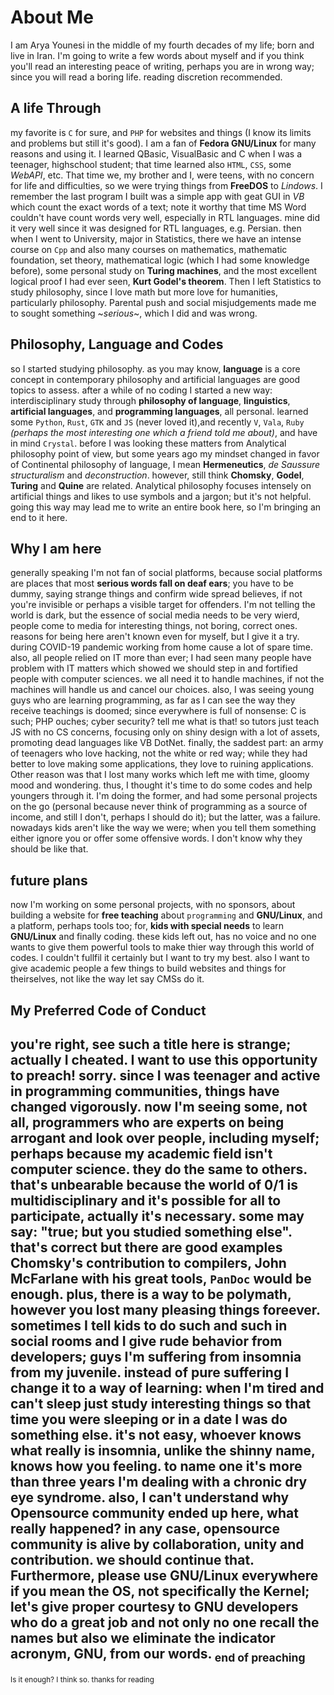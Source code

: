 # About Me
I am Arya Younesi in the middle of my fourth decades of my life; born and live in Iran. I'm going to write a few words about myself and if you think you'll read an interesting peace of writing, perhaps you are in wrong way; since you will read a boring life. reading discretion recommended.

## A life Through
my favorite is `C` for sure, and `PHP` for websites and things (I know its limits and problems but still it's good). I am a fan of **Fedora GNU/Linux** for many reasons and using it. 
I learned QBasic, VisualBasic and C when I was a teenager, highschool student; that time learned also `HTML`, `CSS`, some *WebAPI*, etc. That time we, my brother and I, were teens, with no concern for life and difficulties, so we were trying things from **FreeDOS** to *Lindows*. I remember the last program I built was a simple app with geat GUI in *VB* which count the exact words of a text; note it worthy that time MS Word couldn't have count words very well, especially in RTL languages. mine did it very well since it was designed for RTL languages, e.g. Persian.
then when I went to University, major in Statistics, there we have an intense course on `Cpp` and also many courses on mathematics, mathematic foundation, set theory, mathematical logic (which I had some knowledge before), some personal study on **Turing machines**, and the most excellent logical proof I had ever seen, **Kurt Godel's theorem**. 
Then I left Statistics to study philosophy, since I love math but more love for humanities, particularly philosophy. Parental push and social misjudgements made me to sought something ~*serious*~, which I did and was wrong. 

## Philosophy, Language and Codes
so I started studying philosophy. as you may know, **language** is a core concept in contemporary philosophy and artificial languages are good topics to assess. after a while of no coding I started a new way: interdisciplinary study through **philosophy of language**, **linguistics**, **artificial languages**, and **programming languages**, all personal. learned some `Python`, `Rust`, `GTK` and `JS` (never loved it),and recently `V`, `Vala`, `Ruby` *(perhaps the most interesting one which a friend told me about)*, and have in mind `Crystal`.
before I was looking these matters from Analytical philosophy point of view, but some years ago my mindset changed in favor of Continental philosophy of language, I mean **Hermeneutics**, *de Saussure structuralism* and *deconstruction*. however, still think **Chomsky**, **Godel**, **Turing** and **Quine** are related. Analytical philosophy focuses intensely on artificial things and likes to use symbols and a jargon; but it's not helpful. going this way may lead me to write an entire book here, so I'm bringing an end to it here. 

## Why I am here
generally speaking I'm not fan of social platforms, because social platforms are places that most **serious words fall on deaf ears**; you have to be dummy, saying strange things and confirm wide spread believes, if not you're invisible or perhaps a visible target for offenders. I'm not telling the world is dark, but the essence of social media needs to be very wierd, people come to media for interesting things, not boring, correct ones.
reasons for being here aren't known even for myself, but I give it a try. during COVID-19 pandemic working from home cause a lot of spare time. also, all people relied on IT more than ever; I had seen many people have problem with IT matters which showed we should step in and fortified people with computer sciences. we all need it to handle machines, if not the machines will handle us and cancel our choices. also, I was seeing young guys who are learning programming, as far as I can see the way they receive teachings is doomed; since everywhere is full of nonsense: C is such; PHP ouches; cyber security? tell me what is that! so tutors just teach JS with no CS concerns, focusing only on shiny design with a lot of assets, promoting dead languages like VB DotNet. finally, the saddest part: an army of teenagers who love hacking, not the white or red way; while they had better to love making some applications, they love to ruining applications. 
Other reason was that I lost many works which left me with time, gloomy mood and wondering. thus, I thought it's time to do some codes and help youngers through it. I'm doing the former, and had some personal projects on the go (personal because never think of programming as a source of income, and still I don't, perhaps I should do it); but the latter, was a failure. nowadays kids aren't like the way we were; when you tell them something either ignore you or offer some offensive words. I don't know why they should be like that. 

## future plans 
now I'm working on some personal projects, with no sponsors, about building a website for **free teaching** about `programming` and **GNU/Linux**, and a platform, perhaps tools too; for, **kids with special needs** to learn **GNU/Linux** and finally coding. these kids left out, has no voice and no one wants to give them powerful tools to make thier way through this world of codes. I couldn't fullfil it certainly but I want to try my best. also I want to give academic people a few things to build websites and things for theirselves, not like the way let say CMSs do it.  

## My Preferred Code of Conduct
you're right, see such a title here is strange; actually I cheated. I want to use this opportunity to preach! sorry. 
since I was teenager and active in programming communities, things have changed vigorously. now I'm seeing some, not all, programmers who are experts on being arrogant and look over people, including myself; perhaps because my academic field isn't computer science. they do the same to others. that's unbearable because the world of 0/1 is multidisciplinary and it's possible for all to participate, actually it's necessary. some may say: "true; but you studied something else". that's correct but there are good examples Chomsky's contribution to compilers, John McFarlane with his great tools, `PanDoc` would be enough. plus, there is a way to be polymath, however you lost many pleasing things foreever. 
sometimes I tell kids to do such and such in social rooms and I give rude behavior from developers; guys I'm suffering from insomnia from my juvenile. instead of pure suffering I change it to a way of learning: when I'm tired and can't sleep just study interesting things so that time you were sleeping or in a date I was do something else. it's not easy, whoever knows what really is insomnia, unlike the shinny name, knows how you feeling. to name one it's more than three years I'm dealing with a chronic dry eye syndrome. 
also, I can't understand why Opensource community ended up here, what really happened? in any case, opensource community is alive by collaboration, unity and contribution. we should continue that. 
Furthermore, please use **GNU/Linux** everywhere if you mean the OS, not specifically the Kernel; let's give proper courtesy to GNU developers who do a great job and not only no one recall the names but also we eliminate the indicator acronym, **GNU**, from our words. 
<sub>end of preaching</sub>
------------------


<sub>Is it enough? I think so. thanks for reading</sub> 




